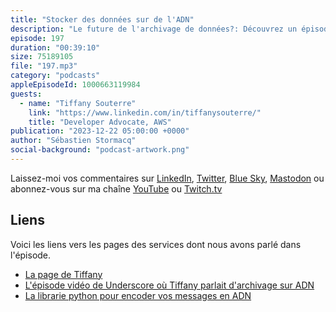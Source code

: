 ```yaml
---
title: "Stocker des données sur de l'ADN"
description: "Le future de l'archivage de données?: Découvrez un épisode captivant où nous explorons l'avenir du stockage de données sur de l'ADN. Plongez dans le futur de la technologie, où chaque brin d'ADN devient une bibliothèque de connaissances infinie. \U0001F9EC\U0001F4BD"
episode: 197
duration: "00:39:10"
size: 75189105
file: "197.mp3"
category: "podcasts"
appleEpisodeId: 1000663119984
guests:
  - name: "Tiffany Souterre"
    link: "https://www.linkedin.com/in/tiffanysouterre/"
    title: "Developer Advocate, AWS"
publication: "2023-12-22 05:00:00 +0000"
author: "Sébastien Stormacq"
social-background: "podcast-artwork.png"
---
```


Laissez-moi vos commentaires sur [LinkedIn](https://www.linkedin.com/in/sebastienstormacq/), [Twitter](https://twitter.com/sebsto), [Blue Sky](https://bsky.app/profile/sebsto.bsky.social), [Mastodon](https://awscommunity.social/@sebsto) ou abonnez-vous sur ma chaîne [YouTube](https://www.youtube.com/sebsto) ou [Twitch.tv](https://www.twitch.tv/sebAWS)

## Liens

Voici les liens vers les pages des services dont nous avons parlé dans l'épisode.

- [La page de Tiffany](https://amagash.github.io/)
- [L'épisode vidéo de Underscore où Tiffany parlait d'archivage sur ADN](https://www.youtube.com/watch?v=KMg2tQ511d4)
- [La librarie python pour encoder vos messages en ADN](https://github.com/Amagash/dna_encoding)
